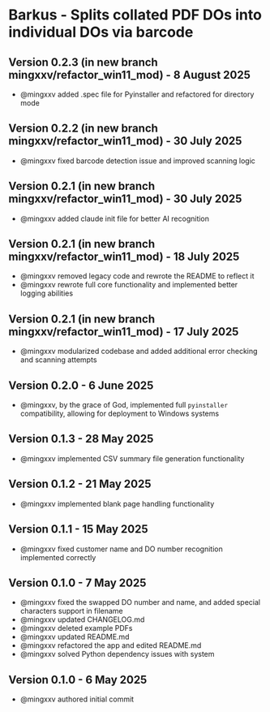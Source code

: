 # Barkus - Splits collated PDF DOs into individual DOs via barcode

## Version 0.2.3 (in new branch mingxxv/refactor_win11_mod) - 8 August 2025
- @mingxxv added .spec file for Pyinstaller and refactored for directory mode

## Version 0.2.2 (in new branch mingxxv/refactor_win11_mod) - 30 July 2025
- @mingxxv fixed barcode detection issue and improved scanning logic

## Version 0.2.1 (in new branch mingxxv/refactor_win11_mod) - 30 July 2025
- @mingxxv added claude init file for better AI recognition

## Version 0.2.1 (in new branch mingxxv/refactor_win11_mod) - 18 July 2025
- @mingxxv removed legacy code and rewrote the README to reflect it
- @mingxxv rewrote full core functionality and implemented better logging abilities

## Version 0.2.1 (in new branch mingxxv/refactor_win11_mod) - 17 July 2025
- @mingxxv modularized codebase and added additional error checking and scanning attempts

## Version 0.2.0 - 6 June 2025
- @mingxxv, by the grace of God, implemented full `pyinstaller` compatibility, allowing for deployment to Windows systems

## Version 0.1.3 - 28 May 2025
- @mingxxv implemented CSV summary file generation functionality

## Version 0.1.2 - 21 May 2025
- @mingxxv implemented blank page handling functionality

## Version 0.1.1 - 15 May 2025
- @mingxxv fixed customer name and DO number recognition implemented correctly

## Version 0.1.0 - 7 May 2025
- @mingxxv fixed the swapped DO number and name, and added special characters support in filename
- @mingxxv updated CHANGELOG.md
- @mingxxv deleted example PDFs
- @mingxxv updated README.md
- @mingxxv refactored the app and edited README.md
- @mingxxv solved Python dependency issues with system

## Version 0.1.0 - 6 May 2025
- @mingxxv authored initial commit
